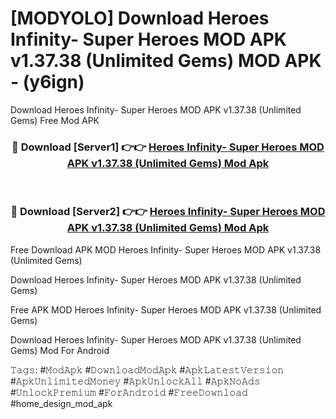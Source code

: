 # [MODYOLO] Download Heroes Infinity- Super Heroes MOD APK v1.37.38 (Unlimited Gems) MOD APK - (y6ign)
Download Heroes Infinity- Super Heroes MOD APK v1.37.38 (Unlimited Gems) Free Mod APK

<div align="center">
<h3>🔴 Download [Server1] 👉👉 <a href="https://apk-comot.site?title=Heroes_Infinity-_Super_Heroes_MOD_APK_v1.37.38_(Unlimited_Gems)">Heroes Infinity- Super Heroes MOD APK v1.37.38 (Unlimited Gems) Mod Apk</a></h3><br>

<h3>🔴 Download [Server2] 👉👉 <a href="https://apk-comot.site?title=Heroes_Infinity-_Super_Heroes_MOD_APK_v1.37.38_(Unlimited_Gems)">Heroes Infinity- Super Heroes MOD APK v1.37.38 (Unlimited Gems) Mod Apk</a></h3>
</div>


Free Download APK MOD Heroes Infinity- Super Heroes MOD APK v1.37.38 (Unlimited Gems)

Download Heroes Infinity- Super Heroes MOD APK v1.37.38 (Unlimited Gems) 

Free APK MOD Heroes Infinity- Super Heroes MOD APK v1.37.38 (Unlimited Gems) 

Download Heroes Infinity- Super Heroes MOD APK v1.37.38 (Unlimited Gems) Mod For Android

𝚃𝚊𝚐𝚜: #𝙼𝚘𝚍𝙰𝚙𝚔 #𝙳𝚘𝚠𝚗𝚕𝚘𝚊𝚍𝙼𝚘𝚍𝙰𝚙𝚔 #𝙰𝚙𝚔𝙻𝚊𝚝𝚎𝚜𝚝𝚅𝚎𝚛𝚜𝚒𝚘𝚗 #𝙰𝚙𝚔𝚄𝚗𝚕𝚒𝚖𝚒𝚝𝚎𝚍𝙼𝚘𝚗𝚎𝚢 #𝙰𝚙𝚔𝚄𝚗𝚕𝚘𝚌𝚔𝙰𝚕𝚕 #𝙰𝚙𝚔𝙽𝚘𝙰𝚍𝚜 #𝚄𝚗𝚕𝚘𝚌𝚔𝙿𝚛𝚎𝚖𝚒𝚞𝚖 #𝙵𝚘𝚛𝙰𝚗𝚍𝚛𝚘𝚒𝚍 #𝙵𝚛𝚎𝚎𝙳𝚘𝚠𝚗𝚕𝚘𝚊𝚍 #home_design_mod_apk